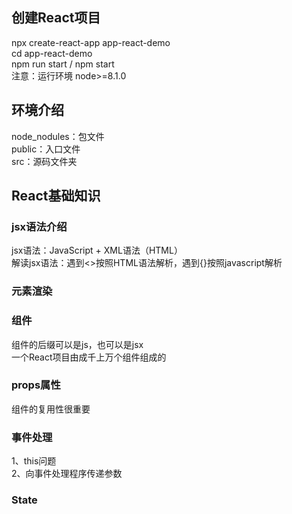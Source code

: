 ## 创建React项目
npx create-react-app app-react-demo<br/>
cd app-react-demo<br/>
npm run start / npm start<br/>
注意：运行环境 node>=8.1.0

## 环境介绍
node_nodules：包文件<br/>
public：入口文件<br/>
src：源码文件夹  

## React基础知识
### jsx语法介绍
jsx语法：JavaScript + XML语法（HTML）<br/>
解读jsx语法：遇到<>按照HTML语法解析，遇到{}按照javascript解析

### 元素渲染

### 组件
组件的后缀可以是js，也可以是jsx<br/>
一个React项目由成千上万个组件组成的

### props属性
组件的复用性很重要

### 事件处理
1、this问题<br/>
2、向事件处理程序传递参数

### State